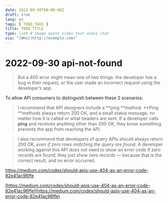 ```yaml
---
date: 2022-09-30T00:00:00Z
draft: true
lang: en
tags: [ TODO_TAGS ]
title: TODO_TITLE
type: link # image quote video text audio chat
via: "[Who](http://example.com)"
---
```



# 2022-09-30 api-not-found


> But a 400 error might mean one of two things: the developer has a bug in their request, or the user made an incorrect request using the developer’s app.

To allow API consumers to distinguish between these 2 scenarios:

> I recommend that API designers include a **ping **method. **Ping **methods always return 200 OK, and a small status message, no matter how it is called or what headers are sent. If a developer calls **ping** and receives anything other than 200 OK, they know something prevents the app from reaching the API.

> I also recommend that developers of query APIs should always return 200 OK, *even if zero rows matching the query are found*. A developer working against this API does not need to show an error code if zero records are found; they just show zero records — because that is the correct result, and no error occurred.

https://medium.com/codex/should-apis-use-404-as-an-error-code-82e41ac96ffe

[https://medium.com/codex/should-apis-use-404-as-an-error-code-82e41ac96ffe](https://medium.com/codex/should-apis-use-404-as-an-error-code-82e41ac96ffe)

